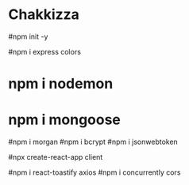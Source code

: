 # Chakkizza

#npm init -y

#npm i express colors

# npm i nodemon

# npm i mongoose

#npm i morgan
#npm i bcrypt
#npm i jsonwebtoken

#npx create-react-app client

#npm i react-toastify axios
#npm i concurrently cors
